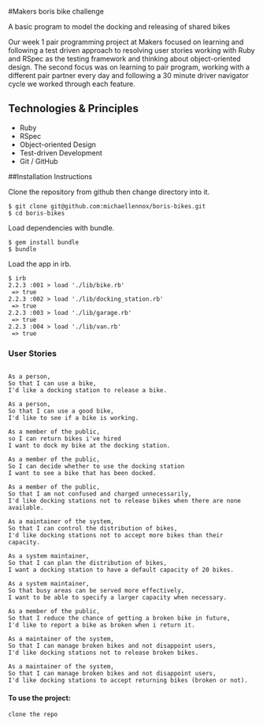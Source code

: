 #Makers boris bike challenge

A basic program to model the docking and releasing of shared bikes

Our week 1 pair programming project at Makers focused on learning and following a test driven approach to resolving user stories working with Ruby and RSpec as the testing framework and thinking about object-oriented design. The second focus was on learning to pair program, working with a different pair partner every day and following a 30 minute driver navigator cycle we worked through each feature.


Technologies & Principles
-------------------------
* Ruby
* RSpec
* Object-oriented Design
* Test-driven Development
* Git / GitHub


##Installation Instructions

Clone the repository from github then change directory into it.

```
$ git clone git@github.com:michaellennox/boris-bikes.git
$ cd boris-bikes
```

Load dependencies with bundle.

```
$ gem install bundle
$ bundle
```

Load the app in irb.

```
$ irb
2.2.3 :001 > load './lib/bike.rb'
 => true
2.2.3 :002 > load './lib/docking_station.rb'
 => true
2.2.3 :003 > load './lib/garage.rb'
 => true
2.2.3 :004 > load './lib/van.rb'
 => true
```



### User Stories

```

As a person,
So that I can use a bike,
I'd like a docking station to release a bike.

As a person,
So that I can use a good bike,
I'd like to see if a bike is working.

As a member of the public,
so I can return bikes i've hired
I want to dock my bike at the docking station.

As a member of the public,
So I can decide whether to use the docking station
I want to see a bike that has been docked.

As a member of the public,
So that I am not confused and charged unnecessarily,
I'd like docking stations not to release bikes when there are none available.

As a maintainer of the system,
So that I can control the distribution of bikes,
I'd like docking stations not to accept more bikes than their capacity.

As a system maintainer,
So that I can plan the distribution of bikes,
I want a docking station to have a default capacity of 20 bikes.

As a system maintainer,
So that busy areas can be served more effectively,
I want to be able to specify a larger capacity when necessary.

As a member of the public,
So that I reduce the chance of getting a broken bike in future,
I'd like to report a bike as broken when i return it.

As a maintainer of the system,
So that I can manage broken bikes and not disappoint users,
I'd like docking stations not to release broken bikes.

As a maintainer of the system,
So that I can manage broken bikes and not disappoint users,
I'd like docking stations to accept returning bikes (broken or not).

```



#### To use the project:

```
clone the repo
